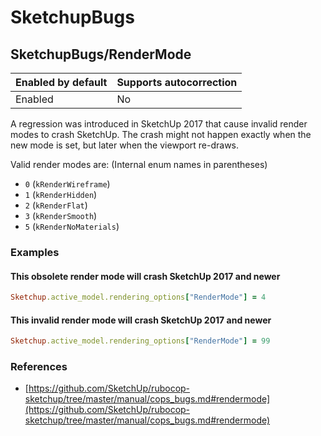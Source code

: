# SketchupBugs

<a name='rendermode'></a>
## SketchupBugs/RenderMode

Enabled by default | Supports autocorrection
--- | ---
Enabled | No

A regression was introduced in SketchUp 2017 that cause invalid render
modes to crash SketchUp. The crash might not happen exactly when the
new mode is set, but later when the viewport re-draws.

Valid render modes are: (Internal enum names in parentheses)

* `0` (`kRenderWireframe`)
* `1` (`kRenderHidden`)
* `2` (`kRenderFlat`)
* `3` (`kRenderSmooth`)
* `5` (`kRenderNoMaterials`)

### Examples

#### This obsolete render mode will crash SketchUp 2017 and newer

```ruby
Sketchup.active_model.rendering_options["RenderMode"] = 4
```
#### This invalid render mode will crash SketchUp 2017 and newer

```ruby
Sketchup.active_model.rendering_options["RenderMode"] = 99
```

### References

* [https://github.com/SketchUp/rubocop-sketchup/tree/master/manual/cops_bugs.md#rendermode](https://github.com/SketchUp/rubocop-sketchup/tree/master/manual/cops_bugs.md#rendermode)
